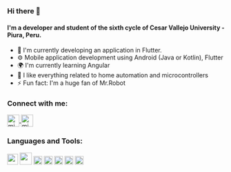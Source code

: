 
### Hi there 👋

#### I'm a developer and student of the sixth cycle of Cesar Vallejo University - Piura, Peru.

- 🏢 I'm currently developing an application in Flutter.
- ⚙️ Mobile application development using Android (Java or Kotlin), Flutter
- 🌍 I'm currently learning Angular
- 🔧 I like everything related to home automation and microcontrollers
- ⚡️ Fun fact: I'm a huge fan of Mr.Robot

  
### Connect with me:

  <a href="https://www.instagram.com/marco_timana/" target="blank">
    <img align="center" src="https://cdn.jsdelivr.net/npm/simple-icons@3.0.1/icons/instagram.svg" alt="midu.dev" height="28px" width="28px" />
  </a>	
   <a href="#" target="blank" style='margin-right:4px'>
    <img align="center" src="https://cdn.jsdelivr.net/npm/simple-icons@3.0.1/icons/youtube.svg" alt="midudev" height="28px" width="28px" />
  </a>
 

### Languages and Tools:

<a href="#" alt="android"><img height="25" src="https://img.icons8.com/color/256/android-studio--v3.png"></a>
<a href="#" alt="java"><img height="28" src="https://img.icons8.com/color/256/java-coffee-cup-logo.png"></a>
<a href="#" alt="dart"><img height="20" src="https://upload.wikimedia.org/wikipedia/commons/7/7e/Dart-logo.png"></a>
<a href="#" alt="flutter"><img height="20" src="https://cdn.worldvectorlogo.com/logos/flutter-logo.svg"></a>
<a href="#" alt="arduino"><img height="20" src="https://cdn.freebiesupply.com/logos/large/2x/visual-studio-code-logo-png-transparent.png"></a>
<a href="#" alt="C#"><img height="20" src="https://cdn.worldvectorlogo.com/logos/c--4.svg"></a>
<a href="#" alt="arduino"><img height="20" src="https://brandslogos.com/wp-content/uploads/images/large/arduino-logo-1.png"></a>






